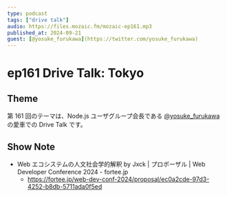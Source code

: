 ```yaml
---
type: podcast
tags: ["drive talk"]
audio: https://files.mozaic.fm/mozaic-ep161.mp3
published_at: 2024-09-21
guest: [@yosuke_furukawa](https://twitter.com/yosuke_furukawa)
---
```


# ep161 Drive Talk: Tokyo

## Theme

第 161 回のテーマは、Node.js ユーザグループ会長である [@yosuke_furukawa](https://twitter.com/yosuke_furukawa) の愛車での Drive Talk です。


## Show Note

- Web エコシステムの人文社会学的解釈 by Jxck | プロポーザル | Web Developer Conference 2024 - fortee.jp
  - https://fortee.jp/web-dev-conf-2024/proposal/ec0a2cde-97d3-4252-b8db-5711ada0f5ed